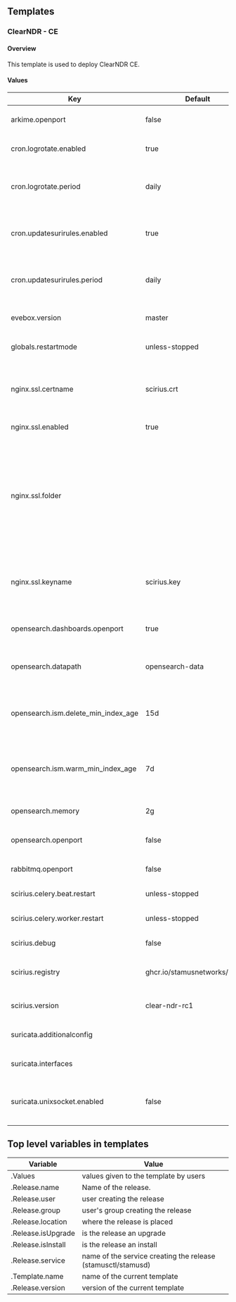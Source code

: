 ## Templates

### ClearNDR - CE

#### Overview

This template is used to deploy ClearNDR CE.

#### Values

| Key                                 | Default                        | Usage                                                                                                                            |
| ----------------------------------- | ------------------------------ | -------------------------------------------------------------------------------------------------------------------------------- |
| arkime.openport                     | false                          | Open port for Arkime Viewer ?                                                                                                    |
| cron.logrotate.enabled              | true                           | Enable logrotate for Suricata logs                                                                                               |
| cron.logrotate.period               | daily                          | Logrotate period (`1min`, `daily`, `weekly`, `monthly`)                                                                          |
| cron.updatesurirules.enabled        | true                           | Enable automatic update of Suricata rules                                                                                        |
| cron.updatesurirules.period         | daily                          | Update period (`1min`, `daily`, `weekly`, `monthly`)                                                                             |
| evebox.version                      | master                         | Evebox version to install                                                                                                        |
| globals.restartmode                 | unless-stopped                 | Restart mode for all services                                                                                                    |
| nginx.ssl.certname                  | scirius.crt                    | Name of the certificate file. Used only if ssl.enabled is true.                                                                  |
| nginx.ssl.enabled                   | true                           | Enable SSL for NGINX                                                                                                             |
| nginx.ssl.folder                    |                                | Folder on host containing SSL certificates. If set, disable automatic generation of self-signed certificates. Use absolute path. |
| nginx.ssl.keyname                   | scirius.key                    | Name of the private key file. Used only if ssl.enabled is true.                                                                  |
| opensearch.dashboards.openport      | true                           | Expose OpenSearch Dashboards port                                                                                                |
| opensearch.datapath                 | opensearch-data                | Data path on host to store OpenSearch data                                                                                       |
| opensearch.ism.delete_min_index_age | 15d                            | Minimum index age before transitioning to delete state                                                                           |
| opensearch.ism.warm_min_index_age   | 7d                             | Minimum index age before transitioning to warm state                                                                             |
| opensearch.memory                   | 2g                             | Memory limit for OpenSearch                                                                                                      |
| opensearch.openport                 | false                          | Expose OpenSearch port                                                                                                           |
| rabbitmq.openport                   | false                          | Expose RabbitMQ port                                                                                                             |
| scirius.celery.beat.restart         | unless-stopped                 | Celery beat restart mode                                                                                                         |
| scirius.celery.worker.restart       | unless-stopped                 | Celery worker restart mode                                                                                                       |
| scirius.debug                       | false                          | Enable debug mode                                                                                                                |
| scirius.registry                    | ghcr.io/stamusnetworks/scirius | Image registry where to find scirius image                                                                                       |
| scirius.version                     | clear-ndr-rc1                  | Scirius version to install                                                                                                       |
| suricata.additionalconfig           |                                | Additional configuration for Suricata                                                                                            |
| suricata.interfaces                 |                                | List of interfaces to monitor                                                                                                    |
| suricata.unixsocket.enabled         | false                          | Enable Unix Socket Output for Suricata Eve logs ?                                                                                |

## Top level variables in templates

| Variable           | Value                                                        |
| ------------------ | ------------------------------------------------------------ |
| .Values            | values given to the template by users                        |
| .Release.name      | Name of the release.                                         |
| .Release.user      | user creating the release                                    |
| .Release.group     | user's group creating the release                            |
| .Release.location  | where the release is placed                                  |
| .Release.isUpgrade | is the release an upgrade                                    |
| .Release.isInstall | is the release an install                                    |
| .Release.service   | name of the service creating the release (stamusctl/stamusd) |
| .Template.name     | name of the current template                                 |
| .Release.version   | version of the current template                              |
